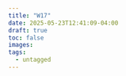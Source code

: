 ```yaml
---
title: "W17"
date: 2025-05-23T12:41:09-04:00
draft: true
toc: false
images:
tags:
  - untagged
---
```


